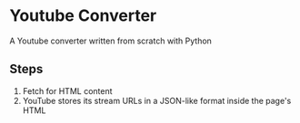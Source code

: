 # Youtube Converter
A Youtube converter written from scratch with Python

## Steps
1. Fetch for HTML content
2. YouTube stores its stream URLs in a JSON-like format inside the page's HTML 

